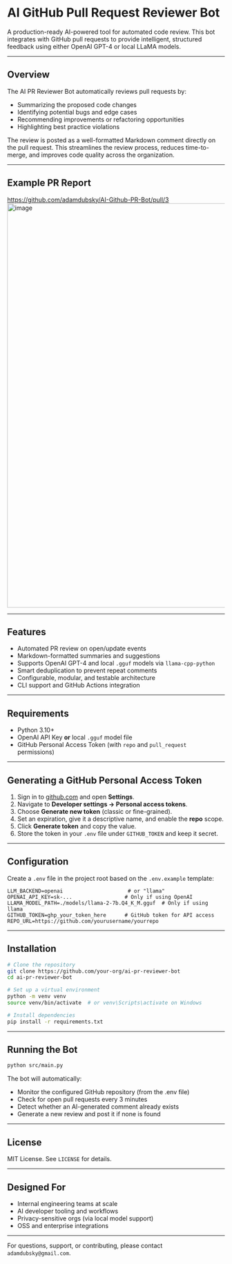 # AI GitHub Pull Request Reviewer Bot

A production-ready AI-powered tool for automated code review. This bot integrates with GitHub pull requests to provide intelligent, structured feedback using either OpenAI GPT-4 or local LLaMA models.

---

## Overview

The AI PR Reviewer Bot automatically reviews pull requests by:
- Summarizing the proposed code changes
- Identifying potential bugs and edge cases
- Recommending improvements or refactoring opportunities
- Highlighting best practice violations

The review is posted as a well-formatted Markdown comment directly on the pull request. This streamlines the review process, reduces time-to-merge, and improves code quality across the organization.

---

## Example PR Report
https://github.com/adamdubsky/AI-Github-PR-Bot/pull/3
<img width="937" alt="image" src="https://github.com/user-attachments/assets/0f10d2c7-d9b9-4d44-bb2b-f0fda7b9abff" />


---

## Features

- Automated PR review on open/update events
- Markdown-formatted summaries and suggestions
- Supports OpenAI GPT-4 and local `.gguf` models via `llama-cpp-python`
- Smart deduplication to prevent repeat comments
- Configurable, modular, and testable architecture
- CLI support and GitHub Actions integration

---

## Requirements

- Python 3.10+
- OpenAI API Key **or** local `.gguf` model file
- GitHub Personal Access Token (with `repo` and `pull_request` permissions)

---

## Generating a GitHub Personal Access Token

1. Sign in to [github.com](https://github.com) and open **Settings**.
2. Navigate to **Developer settings → Personal access tokens**.
3. Choose **Generate new token** (classic or fine-grained).
4. Set an expiration, give it a descriptive name, and enable the **repo** scope.
5. Click **Generate token** and copy the value.
6. Store the token in your `.env` file under `GITHUB_TOKEN` and keep it secret.

---

## Configuration

Create a `.env` file in the project root based on the `.env.example` template:

```env
LLM_BACKEND=openai                     # or "llama"
OPENAI_API_KEY=sk-...                 # Only if using OpenAI
LLAMA_MODEL_PATH=./models/llama-2-7b.Q4_K_M.gguf  # Only if using llama
GITHUB_TOKEN=ghp_your_token_here      # GitHub token for API access
REPO_URL=https://github.com/yourusername/yourrepo
```

---

## Installation

```bash
# Clone the repository
git clone https://github.com/your-org/ai-pr-reviewer-bot
cd ai-pr-reviewer-bot

# Set up a virtual environment
python -m venv venv
source venv/bin/activate  # or venv\Scripts\activate on Windows

# Install dependencies
pip install -r requirements.txt
```

---

## Running the Bot

```bash
python src/main.py
```
The bot will automatically:
- Monitor the configured GitHub repository (from the .env file)
- Check for open pull requests every 3 minutes
- Detect whether an AI-generated comment already exists
- Generate a new review and post it if none is found



---

## License

MIT License. See `LICENSE` for details.

---

## Designed For

- Internal engineering teams at scale
- AI developer tooling and workflows
- Privacy-sensitive orgs (via local model support)
- OSS and enterprise integrations

---

For questions, support, or contributing, please contact `adamdubsky@gmail.com`.
